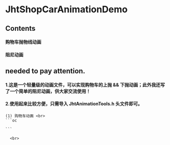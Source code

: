 # JhtShopCarAnimationDemo


## Contents
#### 购物车抛物线动画 <br>
#### 阻尼动画 <br>
## needed to pay attention.


#### 1.这是一个轻量级的动画文件，可以实现购物车的上抛 && 下抛动画；此外我还写了一个简单的阻尼动画，供大家交流使用！  <br>


#### 2.使用起来比较方便，只需导入 JhtAnimationTools.h 头文件即可。  <br>
    (1) 购物车动画 <br>
    ```oc
    
    ```
    
      <br>
